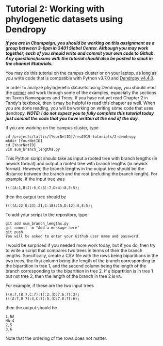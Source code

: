 Tutorial 2: Working with phylogenetic datasets using Dendropy
=============================================================
***If you are in Champaign, you should be working on this assignment as a group between 3-6pm in 3401 Siebel Center. Although you may work together, each of you should write and commit your own code to Github. Any questions/issues with the tutorial should also be posted to slack in the channel #tutorials.***

You may do this tutorial on the campus cluster or on your laptop, as long as you write code that is compatible with Python v3.7.0 and [Dendropy v4.4.0](https://dendropy.org/).

In order to analyze phylogenetic datasets using Dendropy, you should read the [primer](https://dendropy.org/primer/index.html) and work through some of the examples, especially the sections on Taxon Namespaces and Trees. If you have not yet read Chapter 2 in Tandy's textbook, then it may be helpful to read this chapter as well. When you are done reading, you will be working on writing some code that uses dendropy. ***NOTE: I do not expect you to fully complete this tutorial today just commit the code that you have written at the end of the day.***

If you are working on the campus cluster, type
```
cd /projects/tallis/[YourNetID]/reu2019-tutorials/2-dendropy
mkdir [YourNetID]
cd [YourNetID]
vim sum_branch_lengths.py
```

This Python script should take as input a rooted tree with branch lengths (in newick format) and output a rooted tree with branch lengths (in newick format). However, the branch lengths in the output tree should be the distance between the branch and the root (including the branch length). For example, if the input tree was 
```
((((A:1,B:2):6,C:3):7,D:4):8,E:5);
```
then the output tree should be
```
((((A:22,B:23):21,C:18):15,D:12):8,E:5);
```

To add your script to the repository, type

```
git add sum_branch_lengths.py
git commit -m "Add a message here"
git push
You will be asked to enter your Github user name and password.
```

I would be surprised if you needed more work today, but if you do, then try to write a script that compares two trees in terms of their the branch lengths. Specifically, create a CSV file with the rows being bipartitions in the two trees, the first column being the length of the branch corresponding to the bipartition in tree 1, and the second column being the length of the branch corresponding to the bipartition in tree 2. If a bipartition is in tree 1 but not tree 2, then the length of the branch in tree 2 is `NA`. 

For example, if these are the two input trees
```
((A:7,(B:7,C:7):1):2,(D:7,E:7):3);
(((A:7,B:7):4,C:7):5,(D:7,E:7):6);
```

then the output should be

```
1,NA
NA,4
2,5
3,6
```

Note that the ordering of the rows does not matter.
